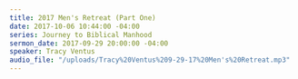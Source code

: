 ```yaml
---
title: 2017 Men's Retreat (Part One)
date: 2017-10-06 10:44:00 -04:00
series: Journey to Biblical Manhood
sermon_date: 2017-09-29 20:00:00 -04:00
speaker: Tracy Ventus
audio_file: "/uploads/Tracy%20Ventus%209-29-17%20Men's%20Retreat.mp3"
---
```


